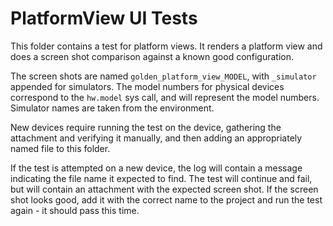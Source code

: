 #  PlatformView UI Tests

This folder contains a test for platform views. It renders a platform view
and does a screen shot comparison against a known good configuration.

The screen shots are named `golden_platform_view_MODEL`, with `_simulator`
appended for simulators. The model numbers for physical devices correspond
to the `hw.model` sys call, and will represent the model numbers. Simulator
names are taken from the environment.

New devices require running the test on the device, gathering the attachment
and verifying it manually, and then adding an appropriately named file to
this folder.

If the test is attempted on a new device, the log will contain a message
indicating the file name it expected to find. The test will continue and fail,
but will contain an attachment with the expected screen shot. If the screen
shot looks good, add it with the correct name to the project and run the test
again - it should pass this time.
